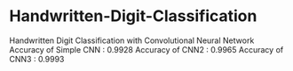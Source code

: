 # Handwritten-Digit-Classification
Handwritten Digit Classification with Convolutional Neural Network
Accuracy of Simple CNN : 0.9928
Accuracy of CNN2 : 0.9965
Accuracy of CNN3 : 0.9993
